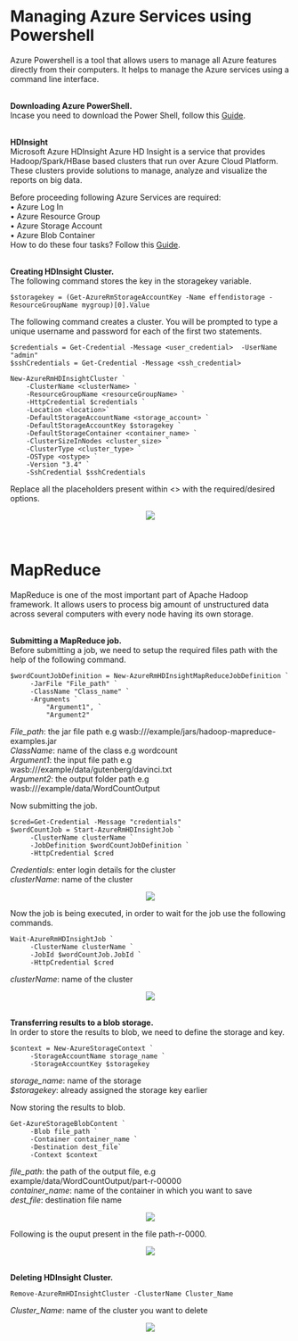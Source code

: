 <h1><b>Managing Azure Services using Powershell</b></h1>
Azure Powershell is a tool that allows users to manage all Azure features directly from their computers. It helps to manage the Azure services using a command line interface.
<br />

<br /><b>Downloading Azure PowerShell.</b><br />
Incase you need to download the Power Shell, follow this <a href="https://github.com/Azure/azure-powershell/releases/tag/v3.6.0-February2017" target="_blank">Guide</a>.


<br /><b>HDInsight</b><br /> 
Microsoft Azure HDInsight Azure HD Insight is a service that provides Hadoop/Spark/HBase based clusters that run over Azure Cloud Platform.  These clusters provide solutions to manage, analyze and visualize the reports on big data.

Before proceeding following Azure Services are required:<br /> 
•	Azure Log In<br /> 
•	Azure Resource Group<br /> 
•	Azure Storage Account<br /> 
•	Azure Blob Container<br /> 
How to do these four tasks? Follow this <a href="https://docs.microsoft.com/en-us/azure/storage/storage-powershell-guide-full#how-to-manage-azure-blobs" target="_blank">Guide</a>. 

<br /><b>Creating HDInsight Cluster.</b><br />
The following command stores the key in the storagekey variable.
```
$storagekey = (Get-AzureRmStorageAccountKey -Name effendistorage -ResourceGroupName mygroup)[0].Value
```

The following command creates a cluster. You will be prompted to type a unique username and password for each of the first two statements.
```
$credentials = Get-Credential -Message <user_credential>  -UserName "admin"
$sshCredentials = Get-Credential -Message <ssh_credential>  

New-AzureRmHDInsightCluster `
    -ClusterName <clusterName> `
    -ResourceGroupName <resourceGroupName> `
    -HttpCredential $credentials `
    -Location <location>`
    -DefaultStorageAccountName <storage_account> `
    -DefaultStorageAccountKey $storagekey `
    -DefaultStorageContainer <container_name> `
    -ClusterSizeInNodes <cluster_size> `
    -ClusterType <cluster_type> `
    -OSType <ostype> `
    -Version "3.4" `
    -SshCredential $sshCredentials
```
Replace all the placeholders present within <> with the required/desired options.

<p align="center"><img src="Media/1.png?raw=true"></p>

<h1><br /><b>MapReduce</b></h1>
MapReduce is one of the most important part of Apache Hadoop framework. It allows users to process big amount of unstructured data across several computers with every node having its own storage.

<br /><b>Submitting a MapReduce job.</b><br />
Before submitting a job, we need to setup the required files path with the help of the following command.
```
$wordCountJobDefinition = New-AzureRmHDInsightMapReduceJobDefinition `
     -JarFile "File_path" `
     -ClassName "Class_name" `
     -Arguments `
         "Argument1", `
         "Argument2"
```
<i>File_path</i>: the jar file path e.g wasb:///example/jars/hadoop-mapreduce-examples.jar<br />
<i>ClassName</i>: name of the class e.g wordcount<br />
<i>Argument1</i>: the input file path e.g wasb:///example/data/gutenberg/davinci.txt<br />
<i>Argument2</i>: the output folder path e.g wasb:///example/data/WordCountOutput<br />

Now submitting the job.
```
$cred=Get-Credential -Message "credentials"
$wordCountJob = Start-AzureRmHDInsightJob `
     -ClusterName clusterName `
     -JobDefinition $wordCountJobDefinition `
     -HttpCredential $cred
```
<i>Credentials</i>: enter login details for the cluster<br />
<i>clusterName</i>: name of the cluster

<p align="center"><img src="Media/2.png?raw=true"></p>

Now the job is being executed, in order to wait for the job use the following commands.
```
Wait-AzureRmHDInsightJob `
     -ClusterName clusterName `
     -JobId $wordCountJob.JobId `
     -HttpCredential $cred
```
<i>clusterName</i>: name of the cluster

<p align="center"><img src="Media/3.png?raw=true"></p>

<br /><b>Transferring results to a blob storage.</b><br />
In order to store the results to blob, we need to define the storage and key.
```
$context = New-AzureStorageContext `
     -StorageAccountName storage_name `
     -StorageAccountKey $storagekey
```  
<i>storage_name</i>: name of the storage<br />
<i>$storagekey</i>: already assigned the storage key earlier

Now storing the results to blob.
```
Get-AzureStorageBlobContent `
     -Blob file_path `
     -Container container_name `
     -Destination dest_file`
     -Context $context
```
<i>file_path</i>: the path of the output file, e.g example/data/WordCountOutput/part-r-00000<br />
<i>container_name</i>: name of the container in which you want to save<br />
<i>dest_file</i>: destination file name

<p align="center"><img src="Media/4.png?raw=true"></p>

Following is the ouput present in the file path-r-0000.

<p align="center"><img src="Media/5.png?raw=true"></p>

<br /><b>Deleting HDInsight Cluster.</b><br />
```
Remove-AzureRmHDInsightCluster -ClusterName Cluster_Name
```
<i>Cluster_Name</i>: name of the cluster you want to delete

<p align="center"><img src="Media/6.png?raw=true"></p>

